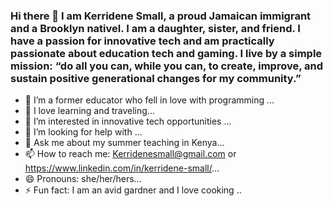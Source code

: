 ### Hi there 👋 I am Kerridene Small, a proud Jamaican immigrant and a Brooklyn nativeI. I am a daughter, sister, and friend. I have a passion for innovative tech and am practically passionate about education tech and gaming. I  live by a simple mission: “do all you can, while you can, to create, improve, and sustain positive generational changes for my community.”


- 🔭 I’m a former educator who fell in love with programming ...
- 🌱 I love learning and traveling...
- 👯 I’m interested in innovative tech opportunities ...
- 🤔 I’m looking for help with ...
- 💬 Ask me about my summer teaching in Kenya...
- 📫 How to reach me: Kerridenesmall@gmail.com or https://www.linkedin.com/in/kerridene-small/...
- 😄 Pronouns: she/her/hers...
- ⚡ Fun fact: I am an avid gardner and I love cooking ..
<!--
**Kendie22/Kendie22** is a ✨ _special_ ✨ repository because its `README.md` (this file) appears on your GitHub profile.

### Hi there 👋 I am Kerridene Small, a proud Jamaican immigrant and a Brooklyn nativeI. I am a daughter, sister, and friend. I have a passion for innovative tech and am practically passionate about education tech and gaming. I  live by a simple mission: “do all you can, while you can, to create, improve, and sustain positive generational changes for my community.”


- 🔭 I’m a former educator who fell in love with programming ...
- 🌱 I love learning and traveling...
- 👯 I’m interested in innovative tech opportunities ...
- 🤔 I’m looking for help with ...
- 💬 Ask me about my summer teaching in Kenya...
- 📫 How to reach me: Kerridenesmall@gmail.com or https://www.linkedin.com/in/kerridene-small/...
- 😄 Pronouns: she/her/hers...
- ⚡ Fun fact: I am an avid gardner and I love cooking ...
-->
